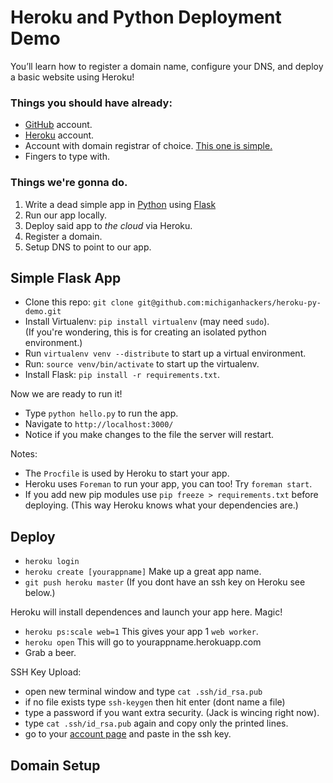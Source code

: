 

# Heroku and Python Deployment Demo

You’ll learn how to register a domain name, configure your DNS, and deploy a basic website using Heroku!


### Things you should have already:
- [GitHub](http://github.com) account.
- [Heroku](http://heroku.com) account.
- Account with domain registrar of choice. [This one is simple.](http://iwantmyname.com)
- Fingers to type with.

### Things we're gonna do.
1. Write a dead simple app in [Python](http://python.org) using [Flask](http://flask.pocoo.org/)
2. Run our app locally.
3. Deploy said app to *the cloud* via Heroku.
4. Register a domain.
5. Setup DNS to point to our app.

## Simple Flask App

- Clone this repo: `git clone git@github.com:michiganhackers/heroku-py-demo.git`
- Install Virtualenv: `pip install virtualenv` (may need `sudo`).  
(If you're wondering, this is for creating an isolated python environment.)
- Run `virtualenv venv --distribute` to start up a virtual environment. 
- Run: `source venv/bin/activate` to start up the virtualenv.
- Install Flask: `pip install -r requirements.txt`.

Now we are ready to run it!

- Type `python hello.py` to run the app.
- Navigate to `http://localhost:3000/`
- Notice if you make changes to the file the server will restart.

Notes:
- The `Procfile` is used by Heroku to start your app.
- Heroku uses `Foreman` to run your app, you can too! Try `foreman start`.
- If you add new pip modules use `pip freeze > requirements.txt` before deploying.
(This way Heroku knows what your dependencies are.)

## Deploy


- `heroku login`
- `heroku create [yourappname]` Make up a great app name.
- `git push heroku master` (If you dont have an ssh key on Heroku see below.)  

Heroku will install dependences and launch your app here. Magic!

- `heroku ps:scale web=1` This gives your app 1 `web worker`.
- `heroku open` This will go to yourappname.herokuapp.com
- Grab a beer.

SSH Key Upload:
- open new terminal window and type `cat .ssh/id_rsa.pub`
- if no file exists type `ssh-keygen` then hit enter (dont name a file)
- type a password if you want extra security. (Jack is wincing right now).
- type `cat .ssh/id_rsa.pub` again and copy only the printed lines.
- go to your [account page](http://dashboard.heroku.com/account) and paste in the ssh key.

## Domain Setup


